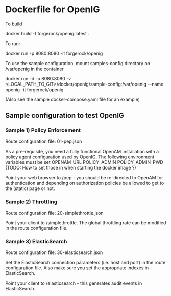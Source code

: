 # Dockerfile for OpenIG

To build

docker build -t forgerock/openig:latest . 

To run:

docker run -p 8080:8080 -it forgerock/openig

To use the sample configuration, mount samples-config directory on /var/openig in the container

docker run -d -p 8080:8080 -v <LOCAL_PATH_TO_GIT>/docker/openig/sample-config:/var/openig --name openig -it forgerock/openig

(Also see the sample docker-compose.yaml file for an example)

## Sample configuration to test OpenIG 

### Sample 1) Policy Enforcement
Route configuration file: 01-pep.json

As a pre-requisite, you need a fully functional OpenAM installation with a policy agent configuration used by OpenIG. The following environment variables must be set
OPENAM_URL 
POLICY_ADMIN
POLICY_ADMIN_PWD
(TODO: How to set those in when starting the docker image ?)

Point your web browser to <baseURL>/pep - you should be re-directed to OpenAM for authentication and depending on authorization policies be allowed to get to the (static) page or not.

### Sample 2) Throttling
Route configuration file: 20-simplethrottle.json

Point your client to <baseURL>/simplethrottle. The global throttling rate can be modified in the route configuration file.

### Sample 3) ElasticSearch
Route configuration file: 30-elasticsearch.json

Set the ElasticSearch connection parameters (i.e. host and port) in the route configuration file. Also make sure you set the appropriate indexes in ElasticSearch.

Point your client to  <baseURL>/elasticsearch - this generates audit events in ElasticSearch.



